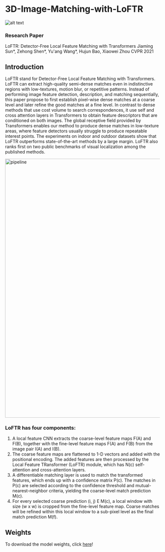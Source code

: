 # 3D-Image-Matching-with-LoFTR

![alt text](https://github.com/zju3dv/LoFTR/blob/master/assets/loftr-github-demo.gif)

### Research Paper
LoFTR: Detector-Free Local Feature Matching with Transformers
Jiaming Sun*, Zehong Shen*, Yu'ang Wang*, Hujun Bao, Xiaowei Zhou
CVPR 2021

## Introduction
LoFTR stand for Detector-Free Local Feature Matching with Transformers. LoFTR can extract high-quality semi-dense matches even in indistinctive regions with low-textures, motion blur, or repetitive patterns. Instead of performing image feature detection, description, and matching sequentially, this paper propose to first establish pixel-wise dense matches at a coarse level and later refine the good matches at a fine level. In contrast to dense methods that use cost volume to search correspondences, it use self and cross attention layers in Transformers to obtain feature descriptors that are conditioned on both images. The global receptive field provided by Transformers enables our method to produce dense matches in low-texture areas, where feature detectors usually struggle to produce repeatable interest points. The experiments on indoor and outdoor datasets show that LoFTR outperforms state-of-the-art methods by a large margin. LoFTR also ranks first on two public benchmarks of visual localization among the published methods.

 <img width="842" alt="pipeline" src="https://github.com/MDSALMANSHAMS/3D-Image-Matching-with-LoFTR/assets/68110323/6edb7862-e9b9-4577-870a-50bf4d318fdc">

### LoFTR has four components:
1. A local feature CNN extracts the coarse-level feature maps F(A) and F(B), together with the fine-level feature maps F(A) and F(B) from the image pair I(A) and I(B).
2. The coarse feature maps are flattened to 1-D vectors and added with the positional encoding. The added features are then processed by the Local Feature TRansformer (LoFTR) module, which has N(c) self-attention and cross-attention layers.
3. A differentiable matching layer is used to match the transformed features, which ends up with a confidence matrix P(c). The matches in P(c) are selected according to the confidence threshold and mutual-nearest-neighbor criteria, yielding the coarse-level match prediction M(c).
4. For every selected coarse prediction (i, j) E M(c), a local window with size (w x w) is cropped from the fine-level feature map. Coarse matches will be refined within this local window to a sub-pixel level as the final match prediction M(f).

## Weights
To download the model weights, click [here]((https://drive.google.com/drive/folders/1xu2Pq6mZT5hmFgiYMBT9Zt8h1yO-3SIp?usp=sharing)https://drive.google.com/drive/folders/1xu2Pq6mZT5hmFgiYMBT9Zt8h1yO-3SIp?usp=sharing)!
